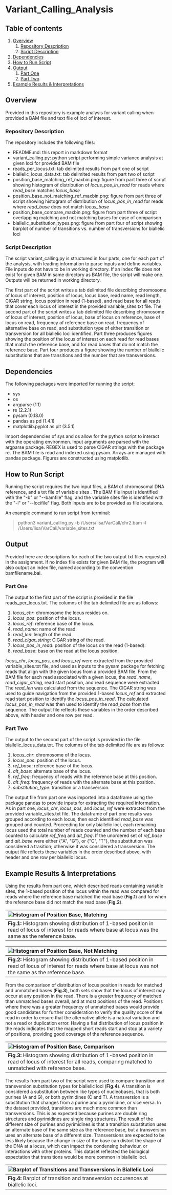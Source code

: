 # Variant_Calling_Analysis

## Table of contents
1. [Overview](#overview)
   1. [Repository Description](#repository)
   2. [Script Description](#script)
2. [Dependencies](#dependencies)
3. [How to Run Script](#howto)
4. [Output](#output)
   1. [Part One](#out1)
   2. [Part Two](#out2)
5. [Example Results & Interpretations](#results)

## Overview <a name="overview"></a>
Provided in this repository is example analysis for variant calling when provided a BAM file and text file of loci of interest.  
  
### Repository Description <a name="repository"></a>
The repository includes the following files:  
- README.md: this report in markdown format  
- variant_calling.py: python script performing simple variance analysis at given loci for provided BAM file  
- reads_per_locus.txt: tab delimited results from part one of script  
- biallelic_locus_data.txt: tab delimited results from part two of script  
- position_base_matching_ref_maxbin.png: figure from part three of script showing histogram of distribution of *locus_pos_in_read* for reads where *read_base* matches *locus_base*  
- position_base_not_matching_ref_maxbin.png: figure from part three of script showing histogram of distribution of *locus_pos_in_read* for reads where *read_base* does not match *locus_base*  
- position_base_compare_maxbin.png: figure from part three of script overlapping matching and not matching bases for ease of comparison  
- biallelic_substitution_types.png: figure from part four of script showing barplot of number of transitions vs. number of transversions for biallelic loci  
  
### Script Description <a name="script"></a>
The script variant_calling.py is structured in four parts, one for each part of the analysis, with leading information to parse inputs and define variables. File inputs do not have to be in working directory. If an index file does not exist for given BAM in same directory as BAM file, the script will make one. Outputs will be returned in working directory.  
  
The first part of the script writes a tab delimited file describing chromosome of locus of interest, position of locus, locus base, read name, read length, CIGAR string, locus position in read (1-based), and read base for all reads that cover each locus of interest in the provided variable_sites.txt file. The second part of the script writes a tab delimited file describing chromosome of locus of interest, position of locus, base of locus on reference, base of locus on read, frequency of reference base on read, frequency of alternative base on read, and substitution type of either transition or transversion for all biallelic loci identified. Part three produces figures showing the position of the locus of interest on each read for read bases that match the reference base, and for read bases that do not match the reference base. Part four produces a figure showing the number of biallelic substitutions that are transitions and the number that are transversions.  

## Dependencies <a name="dependencies"></a>
The following packages were imported for running the script:  
- sys  
- os  
- argparse (1.1)  
- re (2.2.1)  
- pysam (0.18.0)  
- pandas as pd (1.4.1)  
- matplotlib.pyplot as plt (3.5.1)  
  
Import dependencies of sys and os allow for the python script to interact with the operating environmen. Input arguments are parsed with the argparse package. REGEX is used to parse CIGAR strings with the package re. The BAM file is read and indexed using pysam. Arrays are managed with pandas package. Figures are constructed using matplotlib.  

## How to Run Script <a name="howto"></a>
Running the script requires the two input files, a BAM of chromosomal DNA reference, and a txt file of variable sites . The BAM file input is identified with the "-b" or "--bamfile" flag, and the variable sites file is identified with the "-l" or "--locifile" flag. Both inputs are to be provided as file locataions.  
  
An example command to run script from terminal:  
> python3 variant_calling.py -b /Users/lisa/VarCall/chr2.bam -l /Users/lisa/VarCall/variable_sites.txt

## Output <a name="output"></a>
Provided here are descriptions for each of the two output txt files requested in the assignment. If no index file exists for given BAM file, the program will also output an index file, named according to the convention bamfilename.bai.  
  
### Part One <a name="out1"></a>
The output to the first part of the script is provided in the file reads_per_locus.txt. The columns of the tab delimited file are as follows:  
1. *locus_chr*: chromosome the locus resides on.  
2. *locus_pos*: position of the locus.  
3. *locus_ref*: reference base of the locus.  
4. *read_name*: name of the read.  
5. *read_len*: length of the read.  
6. *read_cigar_string*: CIGAR string of the read.  
7. *locus_pos_in_read*: position of the locus on the read (1-based).  
8. *read_base*: base on the read at the locus position.  
  
*locus_chr*, *locus_pos*, and *locus_ref* were extracted from the provided variable_sites.txt file, and used as inputs to the pysam package for fetching reads that align with the given locus from a provided BAM file. From the BAM file for each read associated with a given locus, the *read_name*, *read_cigar_string*, read start position, and read sequence were extracted. The *read_len* was calculated from the sequence. The CIGAR string was used to guide navigation from the provided 1-based *locus_ref* and extracted read start position to identify the *locus_pos_in_read*. The calculated *locus_pos_in_read* was then used to identify the *read_base* from the sequence. The output file reflects these variables in the order described above, with header and one row per read.  
  
### Part Two <a name="out2"></a>
The output to the second part of the script is provided in the file biallelic_locus_data.txt. The columns of the tab delimited file are as follows:  
1. *locus_chr*: chromosome of the locus.  
2. *locus_pos*: position of the locus.  
3. *ref_base*: reference base of the locus.  
4. *alt_base*: alternate base of the locus.  
5. *ref_freq*: frequency of reads with the reference base at this position.  
6. *alt_freq*: frequency of reads with the alternate base at this position.  
7. *substitution_type*: transition or a transversion.  
  
The output file from part one was imported into a dataframe using the package pandas to provide inputs for extracting the required information. As in part one, *locus_chr*, *locus_pos*, and *locus_ref* were extracted from the provided variable_sites.txt file. The dataframe of part one results was grouped according to each locus, then each identified *read_base* was grouped and counted. Proceeding for only biallelic loci, each remaining locus used the total number of reads counted and the number of each base counted to calculate *ref_freq* and *alt_freq*. If the unordered set of *ref_base* and *alt_base* were either {"A", "G"}, or {"C", "T"}, the substitution was considered a trasition; otherwise it was considered a transversion. The output file reflects these variables in the order described above, with header and one row per biallelic locus.  
  
## Example Results & Interpretations <a name="results"></a>
Using the results from part one, which described reads containing variable sites, the 1-based position of the locus within the read was compared for reads where the reference base matched the read base (**Fig.1**) and for when the reference base did not match the read base (**Fig.2**).  
  
| ![Histogram of Position Base, Matching](./position_base_matching_ref_maxbin.png "position_base_matching_ref_maxbin.png") |
| :-- |
| <b>Fig.1:</b> Histogram showing distribution of 1-based position in read of locus of interest for reads where base at locus was the same as the reference base. |
  
| ![Histogram of Position Base, Not Matching](./position_base_not_matching_ref_maxbin.png "position_base_not_matching_ref_maxbin.png") |
| :-- |
| <b>Fig.2:</b> Histogram showing distribution of 1-based position in read of locus of interest for reads where base at locus was not the same as the reference base. |
  
From the comparison of distribution of locus position in reads for matched and unmatched bases (**Fig.3**), both sets show that the locus of interest may occur at any position in the read. There is a greater frequency of matched than unmatched bases overall, and at most positions of the read. Positions where there was a greater frequency of unmatched bases would provide good candidates for further consideration to verify the quality score of the read in order to ensure that the alternative allele is a natural variation and not a read or duplication error. Having a flat distribution of locus position in the reads indicates that the mapped short reads start and stop at a variety of positions, providing good coverage of the reference sequence.    
  
| ![Histogram of Position Base, Comparison](./position_base_compare_maxbin.png "position_base_compare_maxbin.png") |
| :-- |
| <b>Fig.3:</b> Histogram showing distribution of 1-based position in read of locus of interest for all reads, comparing matched to unmatched with reference base. |
  
The results from part two of the script were used to compare transition and transversion substitution types for biallelic loci (**Fig.4**). A transition is considered a substitution between like types of nucleobases, that is both purines (A and G), or both pyrimidines (C and T). A transversion is a substitution that changes from a purine and a pyrimidine, or vice versa. In the dataset provided, transitions are much more common than transversions. This is as expected because purines are double ring structures and pyrimidines are single ring structures. The result of the different size of purines and pyrimidines is that a transition substitution uses an alternate base of the same size as the reference base, but a transversion uses an alternate base of a different size. Transversions are expected to be less likely because the change in size of the base can distort the shape of the DNA at a locus, which can impact the condensing behaviour, or interactions with other proteins. This dataset reflected the biological expectation that transitions would be more common in biallelic loci.  
  
| ![Barplot of Transitions and Transversions in Biallelic Loci](./biallelic_substitution_types.png "biallelic_substitution_types.png") |
| :-- |
| <b>Fig.4:</b> Barplot of transition and transversion occurences at biallelic loci. |
  
